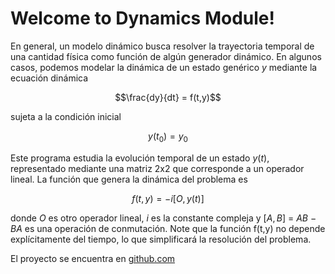 # Welcome to Dynamics Module!

En general, un modelo dinámico busca resolver la trayectoria temporal de una cantidad física como función de algún generador dinámico. En algunos casos, podemos modelar la dinámica de un estado genérico $y$ mediante la ecuación dinámica

$$\frac{dy}{dt} = f(t,y)$$

sujeta a la condición inicial

$$y(t_0)=y_0$$

Este programa estudia la evolución temporal de un estado $y(t)$, representado mediante una matriz 2x2 que corresponde a un operador lineal. La función que genera la dinámica del problema es

$$f(t,y) = -i[O,y(t)]$$

donde $O$ es otro operador lineal, $i$ es la constante compleja y $[A,B]$ $=$ $AB$ $-$ $BA$ es una operación de conmutación. Note que la función f(t,y) no depende explícitamente del tiempo, lo que simplificará la resolución del problema.

El proyecto se encuentra en [github.com](git@github.com:OscarGuell/dynamics.git)
